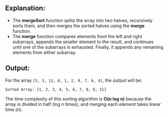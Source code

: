 ## Explanation:
* The **mergeSort** function splits the array into two halves, recursively sorts them, and then merges the sorted halves using the **merge** function.
* The **merge** function compares elements from the left and right subarrays, appends the smaller element to the result, and continues until one of the subarrays is exhausted. Finally, it appends any remaining elements from either subarray.

## Output:
For the array ```[5, 3, 11, 8, 1, 2, 9, 7, 6, 4]```, the output will be:
```
Sorted Array: [1, 2, 3, 4, 5, 6, 7, 8, 9, 11]
```

The time complexity of this sorting algorithm is **O(n log n)** because the array is divided in half (log n times), and merging each element takes linear time (n).
